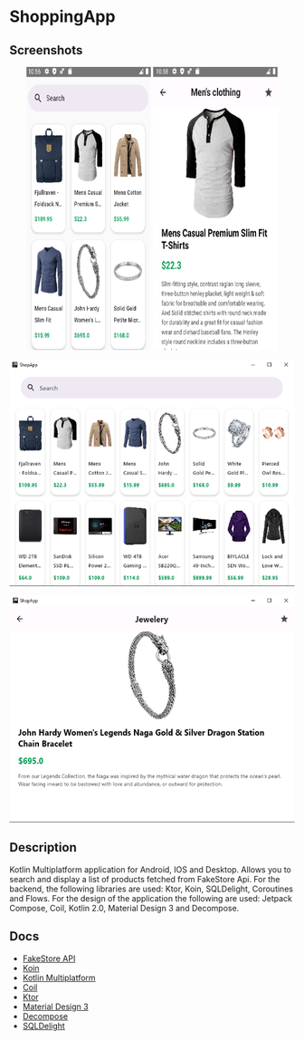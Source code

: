 # ShoppingApp

## Screenshots
<p align="center">
    <img src="https://github.com/djorges/ShoppingApp/blob/master/composeApp/src/androidMain/res/drawable/mobile1.png" alt="Screenshot Mobile" width="220" height="500"/>
    <img src="https://github.com/djorges/ShoppingApp/blob/master/composeApp/src/androidMain/res/drawable/mobile2.png" alt="Screenshot Mobile" width="220" height="500"/>
</p>
<p align="center">
    <img src="https://github.com/djorges/ShoppingApp/blob/master/composeApp/src/androidMain/res/drawable/desktop1.png" alt="Screenshot Desktop" width="800" height="400"/>
</p>
<p align="center">
    <img src="https://github.com/djorges/ShoppingApp/blob/master/composeApp/src/androidMain/res/drawable/desktop2.png" alt="Screenshot Desktop" width="800" height="400"/>
</p>

## Description
Kotlin Multiplatform application for Android, IOS and Desktop. Allows you to search and display a list of products fetched from FakeStore Api. For the backend, the following libraries are used: Ktor, Koin, SQLDelight, Coroutines and Flows. For the design of the application the following are used: Jetpack Compose, Coil, Kotlin 2.0, Material Design 3 and Decompose.

## Docs
* [FakeStore API](https://fakestoreapi.com/)
* [Koin](https://insert-koin.io/docs/quickstart/kmp)
* [Kotlin Multiplatform](https://kotlinlang.org/docs/multiplatform-discover-project.html)
* [Coil](https://coil-kt.github.io/coil/compose/)
* [Ktor](https://ktor.io/docs/client-create-multiplatform-application.html#ktor-dependencies)
* [Material Design 3](https://m3.material.io/develop/android/jetpack-compose)
* [Decompose](https://arkivanov.github.io/Decompose/)
* [SQLDelight](https://cashapp.github.io/sqldelight/2.0.1/multiplatform_sqlite/)
